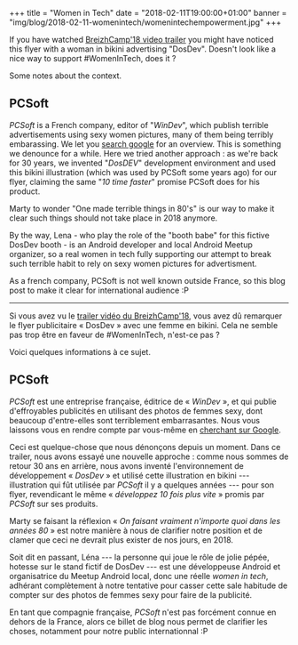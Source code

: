 +++
title = "Women in Tech"
date = "2018-02-11T19:00:00+01:00"
banner = "img/blog/2018-02-11-womenintech/womenintechempowerment.jpg"
+++

If you have watched [BreizhCamp'18 video trailer](https://www.youtube.com/watch?v=y1-Gh0bMsUo) you might have noticed this flyer with a 
woman in bikini advertising "DosDev". Doesn't look like a nice way to support #WomenInTech, does it ?

Some notes about the context.

## PCSoft

_PCSoft_ is a French company, editor of "_WinDev_", which publish terrible advertisements using sexy women pictures, many of them being terribly 
embarassing. We let you [search google](https://www.google.fr/search?q=windev&source=lnms&tbm=isch) for an overview. This is something we 
denounce for a while. Here we tried another approach : as we're back for 30 years, we invented "_DosDEV_" development environment and used
this bikini illustration (which was used by PCSoft some years ago) for our flyer, claiming the same "_10 time faster_" promise PCSoft does for his product. 

Marty to wonder "One made terrible things in 80's" is our way to make it clear such things should not take place in 2018 anymore. 

By the way, Lena - who play the role of the "booth babe" for this fictive DosDev booth - is an Android developer and 
local Android Meetup organizer, so a real women in tech fully supporting our attempt to break such terrible habit to rely on 
sexy women pictures for advertisment. 

As a french company, PCSoft is not well known outside France, so this blog post to make it clear for international audience :P



- - -

Si vous avez vu le [trailer vidéo du BreizhCamp'18](https://www.youtube.com/watch?v=y1-Gh0bMsUo),
vous avez dû remarquer le flyer publicitaire « DosDev » avec une femme en bikini.
Cela ne semble pas trop être en faveur de #WomenInTech, n'est-ce pas ?

Voici quelques informations à ce sujet.

## PCSoft

_PCSoft_ est une entreprise française, éditrice de « _WinDev_ », et qui publie d'effroyables publicités en utilisant des photos de femmes sexy,
dont beaucoup d'entre-elles sont terriblement embarrasantes.
Nous vous laissons vous en rendre compte par vous-même en [cherchant sur Google](https://www.google.fr/search?q=windev&source=lnms&tbm=isch).

Ceci est quelque-chose que nous dénonçons depuis un moment.
Dans ce trailer, nous avons essayé une nouvelle approche :
comme nous sommes de retour 30 ans en arrière, nous avons inventé l'environnement de développement « _DosDev_ »
et utilisé cette illustration en bikini --- illustration qui fût utilisée par _PCSoft_ il y a quelques années ---
pour son flyer, revendicant le même « _développez 10 fois plus vite_ » promis par _PCSoft_ sur ses produits.

Marty se faisant la réflexion « _On faisant vraiment n'importe quoi dans les années 80_ » est notre manière à nous de clarifier
notre position et de clamer que ceci ne devrait plus exister de nos jours, en 2018.


Soit dit en passant, Léna --- la personne qui joue le rôle de jolie pépée, hotesse sur le stand fictif de DosDev ---
est une développeuse Android et organisatrice du Meetup Android local, donc une réelle _women in tech_,
adhérant complètement à notre tentative pour casser cette sale habitude de compter sur des photos de femmes sexy pour faire de la publicité.

En tant que compagnie française, _PCSoft_ n'est pas forcément connue en dehors de la France,
alors ce billet de blog nous permet de clarifier les choses, notamment pour notre public internationnal :P
